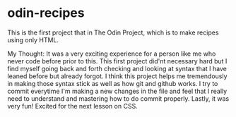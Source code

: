 # odin-recipes
This is the first project that in The Odin Project, which is to make recipes using only HTML.

My Thought:
It was a very exciting experience for a person like me who never code before prior to this. This first project did'nt necessary hard but I find myself going back and forth checking and looking at syntax that I have leaned before but already forgot. I think this project helps me tremendously in making those syntax stick as well as how git and github works. I try to commit everytime I'm making a new changes in the file and feel that I really need to understand and mastering how to do commit properly. Lastly, it was very fun! Excited for the next lesson on CSS.